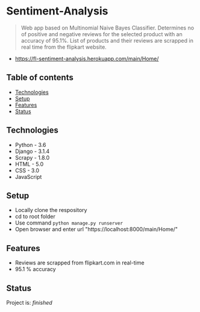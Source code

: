 # Sentiment-Analysis
> Web app based on Multinomial Naive Bayes Classifier. Determines no of positive and negative reviews for the selected product with an accuracy of 95.1%. List of products and their reviews are scrapped in real time from the flipkart website.
- https://fl-sentiment-analysis.herokuapp.com/main/Home/

## Table of contents
* [Technologies](#technologies)
* [Setup](#setup)
* [Features](#features)
* [Status](#status)

## Technologies
* Python - 3.6
* Django - 3.1.4
* Scrapy - 1.8.0
* HTML - 5.0
* CSS - 3.0
* JavaScript

## Setup
- Locally clone the respository
- cd to root folder
- Use command `python manage.py runserver`
- Open browser and enter url "https://localhost:8000/main/Home/"

## Features
* Reviews are scrapped from flipkart.com in real-time
* 95.1 % accuracy

## Status
Project is: _finished_
